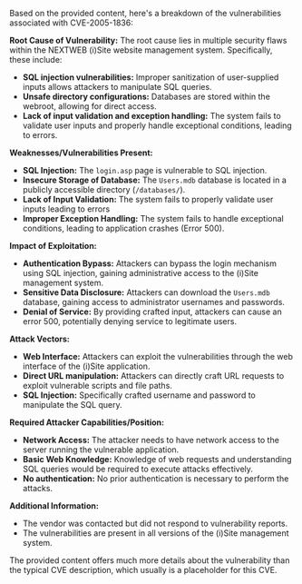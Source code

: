 Based on the provided content, here's a breakdown of the vulnerabilities associated with CVE-2005-1836:

**Root Cause of Vulnerability:**
The root cause lies in multiple security flaws within the NEXTWEB (i)Site website management system. Specifically, these include:
*   **SQL injection vulnerabilities:** Improper sanitization of user-supplied inputs allows attackers to manipulate SQL queries.
*   **Unsafe directory configurations:** Databases are stored within the webroot, allowing for direct access.
*   **Lack of input validation and exception handling:** The system fails to validate user inputs and properly handle exceptional conditions, leading to errors.

**Weaknesses/Vulnerabilities Present:**
*   **SQL Injection:**  The `login.asp` page is vulnerable to SQL injection.
*   **Insecure Storage of Database:** The `Users.mdb` database is located in a publicly accessible directory (`/databases/`).
*   **Lack of Input Validation:** The system fails to properly validate user inputs leading to errors
*   **Improper Exception Handling:** The system fails to handle exceptional conditions, leading to application crashes (Error 500).

**Impact of Exploitation:**
*   **Authentication Bypass:** Attackers can bypass the login mechanism using SQL injection, gaining administrative access to the (i)Site management system.
*   **Sensitive Data Disclosure:**  Attackers can download the `Users.mdb` database, gaining access to administrator usernames and passwords.
*   **Denial of Service:** By providing crafted input, attackers can cause an error 500, potentially denying service to legitimate users.

**Attack Vectors:**
*   **Web Interface:**  Attackers can exploit the vulnerabilities through the web interface of the (i)Site application.
*   **Direct URL manipulation:** Attackers can directly craft URL requests to exploit vulnerable scripts and file paths.
*   **SQL Injection:** Specifically crafted username and password to manipulate the SQL query.

**Required Attacker Capabilities/Position:**
*   **Network Access:** The attacker needs to have network access to the server running the vulnerable application.
*   **Basic Web Knowledge:** Knowledge of web requests and understanding SQL queries would be required to execute attacks effectively.
*   **No authentication:** No prior authentication is necessary to perform the attacks.

**Additional Information:**
*   The vendor was contacted but did not respond to vulnerability reports.
*   The vulnerabilities are present in all versions of the (i)Site management system.

The provided content offers much more details about the vulnerability than the typical CVE description, which usually is a placeholder for this CVE.